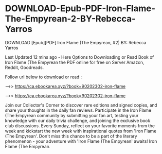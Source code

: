 # DOWNLOAD-Epub-PDF-Iron-Flame-The-Empyrean-2-BY-Rebecca-Yarros
DOWNLOAD [Epub][PDF] Iron Flame (The Empyrean, #2) BY: Rebecca Yarros

Last Updated 12 mins ago - Here Options to Downloading or Read Book of Iron Flame (The Empyrean the PDF online for free on Server Amazon, Reddit, Goodreads.
 
Follow url below to download or read :
 
-->> https://ca.ebookarea.xyz/?book=90202302-iron-flame
 
-->> https://ca.ebookarea.xyz/?book=90202302-iron-flame
 
Join our Collector's Corner to discover rare editions and signed copies, and share your thoughts in the daily fan reviews.
Participate in the Iron Flame (The Empyrean community by submitting your fan art, testing your knowledge with our daily trivia challenge, and joining the exclusive book club discussions.
Every Sunday, reflect on your favorite moments from the week and kickstart the new week with inspirational quotes from 'Iron Flame (The Empyrean'. Don't miss this chance to be a part of the literary phenomenon - your adventure with 'Iron Flame (The Empyrean' awaits! Iron Flame (The Empyrean.
